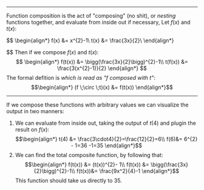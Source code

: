 ___

Function composition is the act of "composing" (no shit), or *nesting* functions together, and evaluate from inside out if necessary, Let $f(x)$ and $t(x)$:

$$
\begin{align*}
f(x) &= x^{2}-1\\
t(x) &= \frac{3x}{2}\\
\end{align*}

$$
Then if we compose $f(x)$ and $t(x)$:
$$
\begin{align*}
f(t(x)) &= \bigg(\frac{3x}{2}\bigg)^{2}-1\\
t(f(x)) &= \frac{3(x^{2}-1)}{2}
\end{align*}
$$
The formal defition is *which is read as "f composed with t"*:
$$\begin{align*}
(f \;\circ \;t)(x) &= f(t(x))
\end{align*}$$
___
If we compose these functions with arbitrary values we can visualize the output in two manners:
1. We can evaluate from inside out, taking the output of $t(4)$ and plugin the result on $f(x)$:
$$\begin{align*}
t(4) &= \frac{3\cdot4}{2}=\frac{12}{2}=6\\
f(6)&= 6^{2} - 1=36 -1=35
\end{align*}$$
2. We can find the total composite function, by following that:
$$\begin{align*}
f(t(x)) &= (t(x))^{2}- 1\\
f(t(x)) &= \bigg(\frac{3x}{2}\bigg)^{2}-1\\
f(t(x))&= \frac{9x^2}{4}-1
\end{align*}$$
	This function should take us directly to 35.

